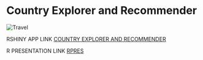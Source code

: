 # Country Explorer and Recommender
![Travel](https://user-images.githubusercontent.com/92664818/150828738-18ccac95-2f95-4d27-b92e-2b7ada6a4c74.png)

RSHINY APP LINK [COUNTRY EXPLORER AND RECOMMENDER](https://czhiqing.shinyapps.io/CountriesExplorerAndRecommender/)
>>
R PRESENTATION LINK [RPRES](https://rpubs.com/BehSinYee/CountriesExplorerAndRecommender)
